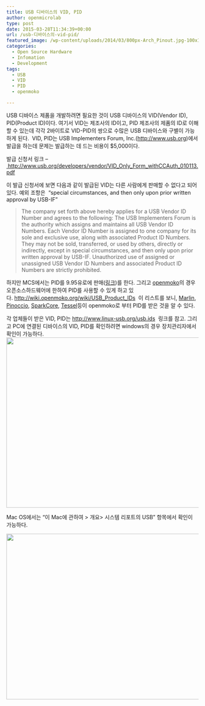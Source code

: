 ```yaml
---
title: USB 디바이스의 VID, PID
author: openmicrolab
type: post
date: 2015-03-28T11:34:39+00:00
url: /usb-디바이스의-vid-pid/
featured_image: /wp-content/uploads/2014/03/800px-Arch_Pinout.jpg-100x100.png
categories:
  - Open Source Hardware
  - Infomation
  - Development
tags:
  - USB
  - VID
  - PID
  - openmoko

---
```

USB 디바이스 제품을 개발하려면 필요한 것이 USB 디바이스의 VID(Vendor ID), PID(Product ID)이다. 여기서 VID는 제조사의 ID이고, PID 제조사의 제품의 ID로 이해할 수 있는데 각각 2바이트로 VID-PID의 쌍으로 수많은 USB 디바이스와 구별이 가능하게 된다.  VID, PID는 USB Implementers Forum, Inc.(<a href="http://www.usb.org" target="_blank">http://www.usb.org</a>)에서 발급을 하는데 문제는 발급하는 데 드는 비용이 $5,000이다.

발급 신청서 링크 &#8211;<a href="%20http://www.usb.org/developers/vendor/VID_Only_Form_withCCAuth_010113.pdf" target="_blank"> http://www.usb.org/developers/vendor/VID_Only_Form_withCCAuth_010113.pdf</a>

이 발급 신청서에 보면 다음과 같이 발급된 VID는 다른 사람에게 판매할 수 없다고 되어 있다. 예외 조항은  &#8220;special circumstances, and then only upon prior written approval by USB-IF&#8221;

> The company set forth above hereby applies for a USB Vendor ID Number and agrees to the following: The USB Implementers Forum is the authority which assigns and maintains all USB Vendor ID Numbers. Each Vendor ID Number is assigned to one company for its sole and exclusive use, along with associated Product ID Numbers. They may not be sold, transferred, or used by others, directly or indirectly, except in special circumstances, and then only upon prior written approval by USB-IF. Unauthorized use of assigned or unassigned USB Vendor ID Numbers and associated Product ID Numbers are strictly prohibited.

하지만 MCS에서는 PID를 9.95유로에 판매(<a href="http://www.mcselec.com/index.php?page=shop.product_details&flypage=shop.flypage&product_id=92&option=com_phpshop&Itemid=1" target="_blank">링크</a>)를 한다. 그리고 <a href="http://wiki.openmoko.org/wiki/Main_Page" target="_blank">openmoko</a>의 경우 오픈소스하드웨어에 한하여 PID를 사용할 수 있게 하고 있다. <a href="http://wiki.openmoko.org/wiki/USB_Product_IDs" target="_blank">http://wiki.openmoko.org/wiki/USB_Product_IDs</a>  이 리스트를 보니, <a href="https://github.com/ErikZalm/Marlin" target="_blank">Marlin</a>, <a href="http://pinocc.io/" target="_blank">Pinoccio</a>, <a href="https://github.com/sprk/core" target="_blank">SparkCore</a>, <a href="http://tessel.io/" target="_blank">Tessel</a>등이 openmoko로 부터 PID를 받은 것을 알 수 있다.

<p class="p1">
  <span class="s1">각 업체들이 받은 VID, PID는 <a href="http://www.linux-usb.org/usb.ids" target="_blank">http://www.linux-usb.org/usb.ids</a>  링크를 참고. </span>그리고 PC에 연결된 디바이스의 VID, PID를 확인하려면 windows의 경우 장치관리자에서 확인이 가능하다.  <img loading="lazy" class="alignnone" src="http://openmicrolab.cdn2.cafe24.com/usb_pc.png" alt="" width="613" height="445" />
</p>

<p class="p1">
  Mac OS에서는 &#8220;이 Mac에 관하여 > 개요> 시스템 리포트의 USB&#8221; 항목에서 확인이 가능하다.
</p>

<img loading="lazy" class="alignnone" src="http://openmicrolab.cdn2.cafe24.com/USB_Mac.png" alt="" width="577" height="433" />